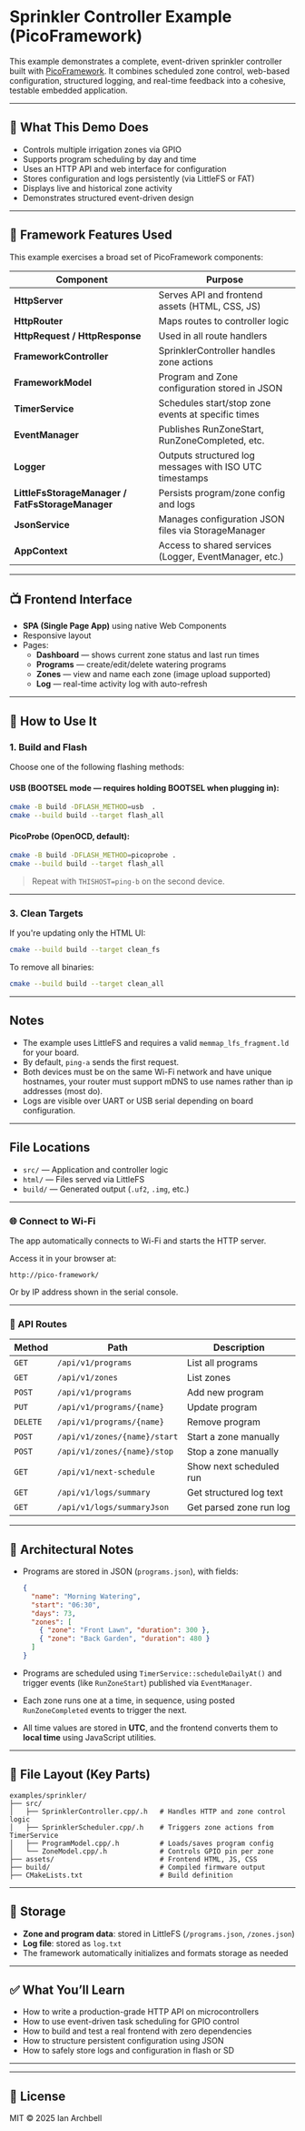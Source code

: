 # Sprinkler Controller Example (PicoFramework)

This example demonstrates a complete, event-driven sprinkler controller built with [PicoFramework](https://github.com/picoframework/pico_framework). It combines scheduled zone control, web-based configuration, structured logging, and real-time feedback into a cohesive, testable embedded application.

---

## 🌱 What This Demo Does

- Controls multiple irrigation zones via GPIO
- Supports program scheduling by day and time
- Uses an HTTP API and web interface for configuration
- Stores configuration and logs persistently (via LittleFS or FAT)
- Displays live and historical zone activity
- Demonstrates structured event-driven design

---

## 🧩 Framework Features Used

This example exercises a broad set of PicoFramework components:

| Component | Purpose |
|----------|---------|
| **HttpServer** | Serves API and frontend assets (HTML, CSS, JS) |
| **HttpRouter** | Maps routes to controller logic |
| **HttpRequest / HttpResponse** | Used in all route handlers |
| **FrameworkController** | SprinklerController handles zone actions |
| **FrameworkModel** | Program and Zone configuration stored in JSON |
| **TimerService** | Schedules start/stop zone events at specific times |
| **EventManager** | Publishes RunZoneStart, RunZoneCompleted, etc. |
| **Logger** | Outputs structured log messages with ISO UTC timestamps |
| **LittleFsStorageManager / FatFsStorageManager** | Persists program/zone config and logs |
| **JsonService** | Manages configuration JSON files via StorageManager |
| **AppContext** | Access to shared services (Logger, EventManager, etc.) |

---

## 📺 Frontend Interface

- **SPA (Single Page App)** using native Web Components
- Responsive layout
- Pages:
  - **Dashboard** — shows current zone status and last run times
  - **Programs** — create/edit/delete watering programs
  - **Zones** — view and name each zone (image upload supported)
  - **Log** — real-time activity log with auto-refresh

---

## 🚀 How to Use It

### 1. Build and Flash

Choose one of the following flashing methods:

#### USB (BOOTSEL mode — requires holding BOOTSEL when plugging in):
```bash
cmake -B build -DFLASH_METHOD=usb  .
cmake --build build --target flash_all
```

#### PicoProbe (OpenOCD, default):
```bash
cmake -B build -DFLASH_METHOD=picoprobe .
cmake --build build --target flash_all
```

> Repeat with `THISHOST=ping-b` on the second device.

---

### 3. Clean Targets

If you're updating only the HTML UI:
```bash
cmake --build build --target clean_fs
```

To remove all binaries:
```bash
cmake --build build --target clean_all
```

---

## Notes

- The example uses LittleFS and requires a valid `memmap_lfs_fragment.ld` for your board.
- By default, `ping-a` sends the first request.
- Both devices must be on the same Wi-Fi network and have unique hostnames, your router must support mDNS to use names rather than ip addresses (most do).
- Logs are visible over UART or USB serial depending on board configuration.

---

## File Locations

- `src/` — Application and controller logic
- `html/` — Files served via LittleFS
- `build/` — Generated output (`.uf2`, `.img`, etc.)

---


### 🌐 Connect to Wi-Fi

The app automatically connects to Wi-Fi and starts the HTTP server.

Access it in your browser at:

```
http://pico-framework/
```

Or by IP address shown in the serial console.

---

### 🧪 API Routes

| Method | Path | Description |
|--------|------|-------------|
| `GET` | `/api/v1/programs` | List all programs |
| `GET` | `/api/v1/zones` | List zones |
| `POST` | `/api/v1/programs` | Add new program |
| `PUT` | `/api/v1/programs/{name}` | Update program |
| `DELETE` | `/api/v1/programs/{name}` | Remove program |
| `POST` | `/api/v1/zones/{name}/start` | Start a zone manually |
| `POST` | `/api/v1/zones/{name}/stop` | Stop a zone manually |
| `GET` | `/api/v1/next-schedule` | Show next scheduled run |
| `GET` | `/api/v1/logs/summary` | Get structured log text |
| `GET` | `/api/v1/logs/summaryJson` | Get parsed zone run log |

---

## 🧠 Architectural Notes

- Programs are stored in JSON (`programs.json`), with fields:
  ```json
  {
    "name": "Morning Watering",
    "start": "06:30",
    "days": 73,
    "zones": [
      { "zone": "Front Lawn", "duration": 300 },
      { "zone": "Back Garden", "duration": 480 }
    ]
  }
  ```

- Programs are scheduled using `TimerService::scheduleDailyAt()` and trigger events (like `RunZoneStart`) published via `EventManager`.

- Each zone runs one at a time, in sequence, using posted `RunZoneCompleted` events to trigger the next.

- All time values are stored in **UTC**, and the frontend converts them to **local time** using JavaScript utilities.

---

## 📂 File Layout (Key Parts)

```
examples/sprinkler/
├── src/
│   ├── SprinklerController.cpp/.h   # Handles HTTP and zone control logic
│   ├── SprinklerScheduler.cpp/.h    # Triggers zone actions from TimerService
│   ├── ProgramModel.cpp/.h          # Loads/saves program config
│   └── ZoneModel.cpp/.h             # Controls GPIO pin per zone
├── assets/                          # Frontend HTML, JS, CSS
├── build/                           # Compiled firmware output
├── CMakeLists.txt                   # Build definition
```

---

## 🧰 Storage

- **Zone and program data**: stored in LittleFS (`/programs.json`, `/zones.json`)
- **Log file**: stored as `log.txt`
- The framework automatically initializes and formats storage as needed

---

## ✅ What You’ll Learn

- How to write a production-grade HTTP API on microcontrollers
- How to use event-driven task scheduling for GPIO control
- How to build and test a real frontend with zero dependencies
- How to structure persistent configuration using JSON
- How to safely store logs and configuration in flash or SD

---


---

## 📃 License

MIT © 2025 Ian Archbell
